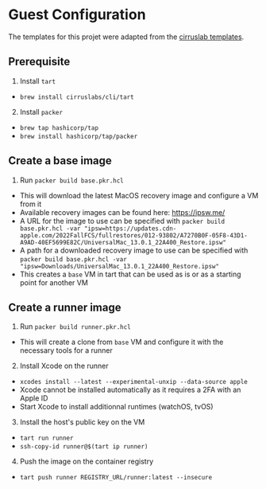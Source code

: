 # Guest Configuration

The templates for this projet were adapted from the [cirruslab templates](https://github.com/cirruslabs/macos-image-templates).

## Prerequisite

1. Install `tart`
  - `brew install cirruslabs/cli/tart`
2. Install `packer`
  - `brew tap hashicorp/tap`
  - `brew install hashicorp/tap/packer`

## Create a base image

1. Run `packer build base.pkr.hcl`
  - This will download the latest MacOS recovery image and configure a VM from it
  - Available recovery images can be found here: https://ipsw.me/
  - A URL for the image to use can be specified with `packer build base.pkr.hcl -var "ipsw=https://updates.cdn-apple.com/2022FallFCS/fullrestores/012-93802/A7270B0F-05F8-43D1-A9AD-40EF5699E82C/UniversalMac_13.0.1_22A400_Restore.ipsw"`
  - A path for a downloaded recovery image to use can be specified with `packer build base.pkr.hcl -var "ipsw=Downloads/UniversalMac_13.0.1_22A400_Restore.ipsw"`
  - This creates a `base` VM in tart that can be used as is or as a starting point for another VM

## Create a runner image

1. Run `packer build runner.pkr.hcl`
  - This will create a clone from `base` VM and configure it with the necessary tools for a runner
2. Install Xcode on the runner
  - `xcodes install --latest --experimental-unxip --data-source apple`
  - Xcode cannot be installed automatically as it requires a 2FA with an Apple ID
  - Start Xcode to install additionnal runtimes (watchOS, tvOS)
3. Install the host's public key on the VM
  - `tart run runner`
  - `ssh-copy-id runner@$(tart ip runner)`
4. Push the image on the container registry
  - `tart push runner REGISTRY_URL/runner:latest --insecure`
